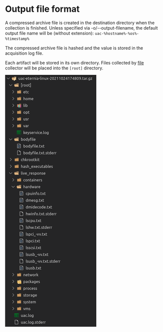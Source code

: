# Output file format

A compressed archive file is created in the destination directory when the collection is finished. Unless specified via -o/--output-filename, the default output file name will be (without extension): ```uac-%hostname%-%os%-%timestamp%```

The compressed archive file is hashed and the value is stored in the acquisition log file.

Each artifact will be stored in its own directory. Files collected by [file](collectors.md#file-collector) collector will be placed into the ```[root]``` directory.

![screenshot](img/output_file_01.png)
